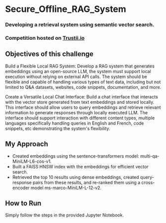 # Secure_Offline_RAG_System

### Developing a retrieval system using semantic vector search.

### Competition hosted on [Trustii.io](https://app.trustii.io/datasets/1529)

## Objectives of this challenge
Build a Flexible Local RAG System: Develop a RAG system that generates embeddings using an open-source LLM, the system must support local execution without relying on external API calls. The system should be flexible and capable of handling various types of text data, including but not limited to Q&A datasets, websites, code snippets, documentation, and more.

Create a Versatile Local Chat Interface: Build a chat interface that interacts with the vector store generated from text embeddings and stored locally. This interface should allow users to query embeddings and retrieve relevant information to generate responses through locally executed LLM. The interface should support interaction with different content types, multiple languages specifically handling queries in English and French, code snippets, etc demonstrating the system's flexibility.

## My Approach
- Created embeddings using the sentence-transformers model: multi-qa-MiniLM-L6-cos-v1.
- Built a FAISS HNSW index with the embeddings for efficient vector search.
- Retrieved the top 10 results using dense embeddings, created query-response pairs from these results, and re-ranked them using a cross-encoder model ms-marco-MiniLM-L-12-v2.
  
## How to Run
Simply follow the steps in the provided Jupyter Notebook.
